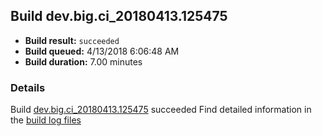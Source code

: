 ## Build dev.big.ci_20180413.125475
- **Build result:** `succeeded`
- **Build queued:** 4/13/2018 6:06:48 AM
- **Build duration:** 7.00 minutes
### Details
Build [dev.big.ci_20180413.125475](https://winappstudio.visualstudio.com/web/build.aspx?pcguid=a4ef43be-68ce-4195-a619-079b4d9834c2&builduri=vstfs%3a%2f%2f%2fBuild%2fBuild%2f25475) succeeded
Find detailed information in the [build log files](https://uwpctdiags.blob.core.windows.net/buildlogs/dev.big.ci_20180413.125475_logs.zip)
